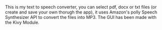This is my text to speech converter, you can select pdf, docx or txt files (or create and save your own thorugh the app), it uses Amazon's polly Speech Synthesizer API to convert
the files into MP3. The GUI has been made with the Kivy Module.